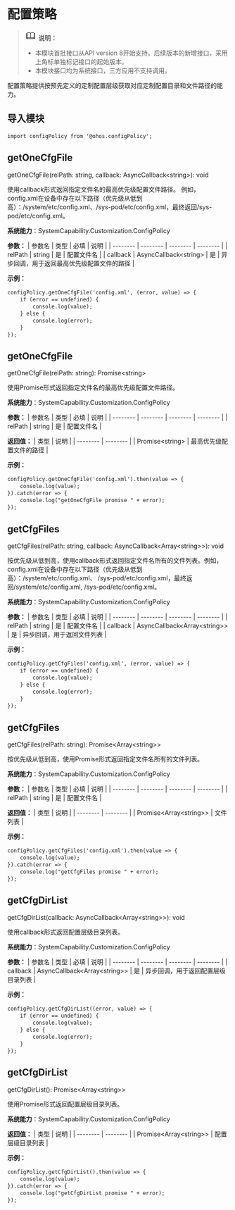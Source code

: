 # 配置策略

> ![icon-note.gif](public_sys-resources/icon-note.gif) **说明：**
> - 本模块首批接口从API version 8开始支持。后续版本的新增接口，采用上角标单独标记接口的起始版本。
> - 本模块接口均为系统接口，三方应用不支持调用。

配置策略提供按预先定义的定制配置层级获取对应定制配置目录和文件路径的能力。

## 导入模块

```
import configPolicy from '@ohos.configPolicy';
```

## getOneCfgFile

getOneCfgFile(relPath: string, callback: AsyncCallback&lt;string&gt;): void

使用callback形式返回指定文件名的最高优先级配置文件路径。
例如，config.xml在设备中存在以下路径（优先级从低到高）：/system/etc/config.xml、/sys-pod/etc/config.xml，最终返回/sys-pod/etc/config.xml。

**系统能力**：SystemCapability.Customization.ConfigPolicy

**参数：** 
  | 参数名 | 类型 | 必填 | 说明 |
  | -------- | -------- | -------- | -------- |
  | relPath | string | 是 | 配置文件名 |
  | callback | AsyncCallback&lt;string&gt; | 是 | 异步回调，用于返回最高优先级配置文件的路径 |

**示例：** 
  ```
  configPolicy.getOneCfgFile('config.xml', (error, value) => {
      if (error == undefined) {
          console.log(value);
      } else {
          console.log(error);
      }
  });
  ```


## getOneCfgFile

getOneCfgFile(relPath: string): Promise&lt;string&gt;

使用Promise形式返回指定文件名的最高优先级配置文件路径。

**系统能力**：SystemCapability.Customization.ConfigPolicy

**参数：** 
  | 参数名 | 类型 | 必填 | 说明 |
  | -------- | -------- | -------- | -------- |
  | relPath | string | 是 | 配置文件名 |

**返回值：** 
  | 类型 | 说明 |
  | -------- | -------- |
  | Promise&lt;string&gt; | 最高优先级配置文件的路径 |

**示例：** 
  ```
  configPolicy.getOneCfgFile('config.xml').then(value => {
      console.log(value);
  }).catch(error => {
      console.log("getOneCfgFile promise " + error);
  });
  ```


## getCfgFiles

getCfgFiles(relPath: string, callback: AsyncCallback&lt;Array&lt;string&gt;&gt;): void

按优先级从低到高，使用callback形式返回指定文件名所有的文件列表。例如，config.xml在设备中存在以下路径（优先级从低到高）：/system/etc/config.xml、
/sys-pod/etc/config.xml，最终返回/system/etc/config.xml, /sys-pod/etc/config.xml。

**系统能力**：SystemCapability.Customization.ConfigPolicy

**参数：** 
  | 参数名 | 类型 | 必填 | 说明 |
  | -------- | -------- | -------- | -------- |
  | relPath | string | 是 | 配置文件名 |
  | callback | AsyncCallback&lt;Array&lt;string&gt;&gt; | 是 | 异步回调，用于返回文件列表 |

**示例：** 
  ```
  configPolicy.getCfgFiles('config.xml', (error, value) => {
      if (error == undefined) {
          console.log(value);
      } else {
          console.log(error);
      }
  });
  ```


## getCfgFiles

getCfgFiles(relPath: string): Promise&lt;Array&lt;string&gt;&gt;

按优先级从低到高，使用Promise形式返回指定文件名所有的文件列表。

**系统能力**：SystemCapability.Customization.ConfigPolicy

**参数：** 
  | 参数名 | 类型 | 必填 | 说明 |
  | -------- | -------- | -------- | -------- |
  | relPath | string | 是 | 配置文件名 |

**返回值：** 
  | 类型 | 说明 |
  | -------- | -------- |
  | Promise&lt;Array&lt;string&gt;&gt; | 文件列表 |

**示例：** 
  ```
  configPolicy.getCfgFiles('config.xml').then(value => {
      console.log(value);
  }).catch(error => {
      console.log("getCfgFiles promise " + error);
  });
  ```


## getCfgDirList

getCfgDirList(callback: AsyncCallback&lt;Array&lt;string&gt;&gt;): void

使用callback形式返回配置层级目录列表。

**系统能力**：SystemCapability.Customization.ConfigPolicy

**参数：** 
  | 参数名 | 类型 | 必填 | 说明 |
  | -------- | -------- | -------- | -------- |
  | callback | AsyncCallback&lt;Array&lt;string&gt;&gt; | 是 | 异步回调，用于返回配置层级目录列表 |

**示例：** 
  ```
  configPolicy.getCfgDirList((error, value) => {
      if (error == undefined) {
          console.log(value);
      } else {
          console.log(error);
      }
  });
  ```


## getCfgDirList

getCfgDirList(): Promise&lt;Array&lt;string&gt;&gt;

使用Promise形式返回配置层级目录列表。

**系统能力**：SystemCapability.Customization.ConfigPolicy

**返回值：** 
  | 类型 | 说明 |
  | -------- | -------- |
  | Promise&lt;Array&lt;string&gt;&gt; | 配置层级目录列表 |

**示例：** 
  ```
  configPolicy.getCfgDirList().then(value => {
      console.log(value);
  }).catch(error => {
      console.log("getCfgDirList promise " + error);
  });
  ```

